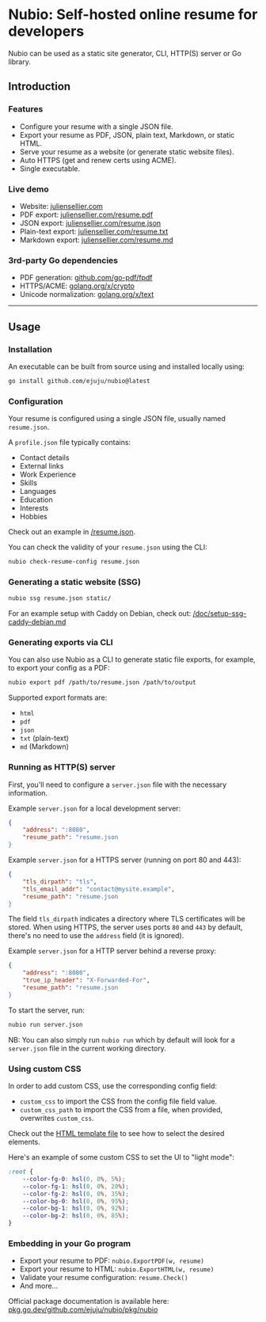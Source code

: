 # Nubio: Self-hosted online resume for developers

Nubio can be used as a static site generator, CLI, HTTP(S) server or Go library.

## Introduction

### Features

- Configure your resume with a single JSON file.
- Export your resume as PDF, JSON, plain text, Markdown, or static HTML.
- Serve your resume as a website (or generate static website files).
- Auto HTTPS (get and renew certs using ACME).
- Single executable.

### Live demo

- Website: [juliensellier.com](https://juliensellier.com/)
- PDF export: [juliensellier.com/resume.pdf](https://juliensellier.com/resume.pdf)
- JSON export: [juliensellier.com/resume.json](https://juliensellier.com/resume.json)
- Plain-text export: [juliensellier.com/resume.txt](https://juliensellier.com/resume.json)
- Markdown export: [juliensellier.com/resume.md](https://juliensellier.com/resume.json)

### 3rd-party Go dependencies

- PDF generation: [github.com/go-pdf/fpdf](https://github.com/go-pdf/fpdf)
- HTTPS/ACME: [golang.org/x/crypto](https://golang.org/x/crypto)
- Unicode normalization: [golang.org/x/text](https://golang.org/x/text)

---

## Usage

### Installation

An executable can be built from source using
and installed locally using:
```bash
go install github.com/ejuju/nubio@latest
```

### Configuration

Your resume is configured using a single JSON file,
usually named `resume.json`.

A `profile.json` file typically contains:
- Contact details
- External links
- Work Experience
- Skills
- Languages
- Education
- Interests
- Hobbies

Check out an example in [/resume.json](/resume.json).

You can check the validity of your `resume.json` using the CLI:
```bash
nubio check-resume-config resume.json
```

### Generating a static website (SSG)

```bash
nubio ssg resume.json static/
```

For an example setup with Caddy on Debian, check out:
[/doc/setup-ssg-caddy-debian.md](/doc/setup-ssg-caddy-debian.md)

### Generating exports via CLI

You can also use Nubio as a CLI to generate static file exports,
for example, to export your config as a PDF:

```bash
nubio export pdf /path/to/resume.json /path/to/output
```

Supported export formats are:
- `html`
- `pdf`
- `json`
- `txt` (plain-text)
- `md` (Markdown)

### Running as HTTP(S) server

First, you'll need to configure a `server.json` file with the necessary information.

Example `server.json` for a local development server:
```json
{
    "address": ":8080",
    "resume_path": "resume.json
}
```

Example `server.json` for a HTTPS server (running on port 80 and 443):
```json
{
    "tls_dirpath": "tls",
    "tls_email_addr": "contact@mysite.example",
    "resume_path": "resume.json
}
```

The field `tls_dirpath` indicates a directory where TLS certificates will be stored.
When using HTTPS, the server uses ports `80` and `443` by default,
there's no need to use the `address` field (it is ignored).

Example `server.json` for a HTTP server behind a reverse proxy:
```json
{
    "address": ":8080",
    "true_ip_header": "X-Forwarded-For",
    "resume_path": "resume.json
}
```

To start the server, run:
```bash
nubio run server.json
```

NB: You can also simply run `nubio run` which by default will look
for a `server.json` file in the current working directory.

### Using custom CSS

In order to add custom CSS, use the corresponding config field:
- `custom_css` to import the CSS from the config file field value.
- `custom_css_path` to import the CSS from a file, when provided, overwrites `custom_css`.

Check out the [HTML template file](/pkg/nubio/resume.html.gotmpl) to see how to select
the desired elements.

Here's an example of some custom CSS to set the UI to "light mode":
```css
:root {
    --color-fg-0: hsl(0, 0%, 5%);
    --color-fg-1: hsl(0, 0%, 20%);
    --color-fg-2: hsl(0, 0%, 35%);
    --color-bg-0: hsl(0, 0%, 95%);
    --color-bg-1: hsl(0, 0%, 92%);
    --color-bg-2: hsl(0, 0%, 85%);
}
```

### Embedding in your Go program

- Export your resume to PDF: `nubio.ExportPDF(w, resume)`
- Export your resume to HTML: `nubio.ExportHTML(w, resume)`
- Validate your resume configuration: `resume.Check()`
- And more...

Official package documentation is available here:
[pkg.go.dev/github.com/ejuju/nubio/pkg/nubio](https://pkg.go.dev/github.com/ejuju/nubio/pkg/nubio)
